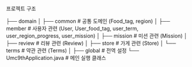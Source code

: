 프로젝트 구조

├── domain
│   ├── common       # 공통 도메인 (Food_tag, region)
│   ├── member       # 사용자 관련 (User, User_food_tag, user_term, user_region_progress, user_mission)
│   ├── mission      # 미션 관련 (Mission)
│   ├── review       # 리뷰 관련 (Review)
│   ├── store        # 가게 관련 (Store)
│   └── terms        # 약관 관련 (Terms)
│
├── global           # 전역 설정
└── Umc9thApplication.java  # 메인 실행 클래스